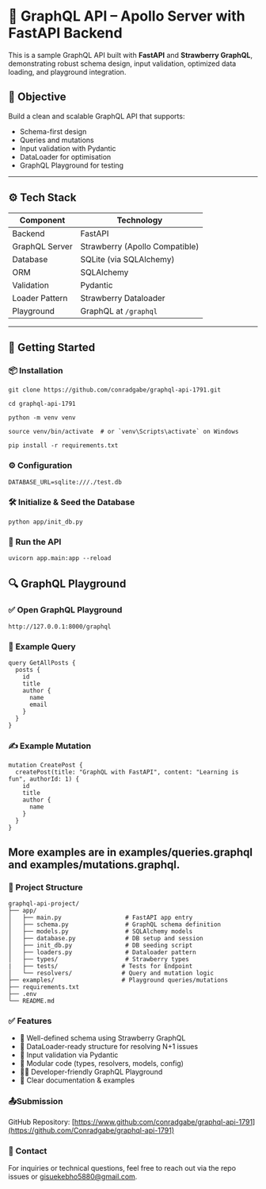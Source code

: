 # 🧠 GraphQL API – Apollo Server with FastAPI Backend

This is a sample GraphQL API built with **FastAPI** and **Strawberry GraphQL**, demonstrating robust schema design, input validation, optimized data loading, and playground integration.

## 📌 Objective

Build a clean and scalable GraphQL API that supports:

- Schema-first design
- Queries and mutations
- Input validation with Pydantic
- DataLoader for optimisation
- GraphQL Playground for testing

---

## ⚙️ Tech Stack

| Component       | Technology                |
|----------------|---------------------------|
| Backend         | FastAPI                   |
| GraphQL Server  | Strawberry (Apollo Compatible) |
| Database        | SQLite (via SQLAlchemy)   |
| ORM             | SQLAlchemy                |
| Validation      | Pydantic                  |
| Loader Pattern  | Strawberry Dataloader     |
| Playground      | GraphQL at `/graphql`     |

---

## 🚀 Getting Started

### 📦 Installation

```git clone https://github.com/conradgabe/graphql-api-1791.git```

```cd graphql-api-1791```

```python -m venv venv```

```source venv/bin/activate  # or `venv\Scripts\activate` on Windows```

```pip install -r requirements.txt```

### ⚙️ Configuration
``` DATABASE_URL=sqlite:///./test.db ```

### 🛠️ Initialize & Seed the Database
``` python app/init_db.py ```

### 🔄 Run the API
``` uvicorn app.main:app --reload ```

## 🔍 GraphQL Playground
### ✅ Open GraphQL Playground

`http://127.0.0.1:8000/graphql`

### 📄 Example Query
```
query GetAllPosts {
  posts {
    id
    title
    author {
      name
      email
    }
  }
}
```

### ✍️ Example Mutation
```
mutation CreatePost {
  createPost(title: "GraphQL with FastAPI", content: "Learning is fun", authorId: 1) {
    id
    title
    author {
      name
    }
  }
}
```
## More examples are in examples/queries.graphql and examples/mutations.graphql.

### 🧱 Project Structure
```
graphql-api-project/
├── app/
│   ├── main.py                  # FastAPI app entry
│   ├── schema.py                # GraphQL schema definition
│   ├── models.py                # SQLAlchemy models
│   ├── database.py              # DB setup and session
│   ├── init_db.py               # DB seeding script
│   ├── loaders.py               # Dataloader pattern
│   ├── types/                   # Strawberry types
|   ├── tests/                  # Tests for Endpoint
│   └── resolvers/              # Query and mutation logic
├── examples/                   # Playground queries/mutations
├── requirements.txt
├── .env
└── README.md
```

### ✅ Features
- 📐 Well-defined schema using Strawberry GraphQL
- 🔁 DataLoader-ready structure for resolving N+1 issues
- 🧪 Input validation via Pydantic
- 🧵 Modular code (types, resolvers, models, config)
- 🧑‍💻 Developer-friendly GraphQL Playground
- 📘 Clear documentation & examples

### 📤Submission
GitHub Repository: [https://www.github:com/conradgabe/graphql-api-1791](https://github.com/Conradgabe/graphql-api-1791)

### 📩 Contact
For inquiries or technical questions, feel free to reach out via the repo issues or gisuekebho5880@gmail.com.

